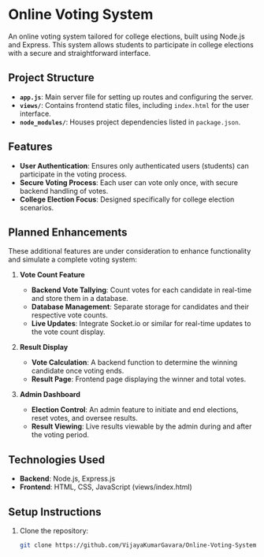 # Online Voting System

An online voting system tailored for college elections, built using Node.js and Express. This system allows students to participate in college elections with a secure and straightforward interface.

## Project Structure
- **`app.js`**: Main server file for setting up routes and configuring the server.
- **`views/`**: Contains frontend static files, including `index.html` for the user interface.
- **`node_modules/`**: Houses project dependencies listed in `package.json`.

## Features
- **User Authentication**: Ensures only authenticated users (students) can participate in the voting process.
- **Secure Voting Process**: Each user can vote only once, with secure backend handling of votes.
- **College Election Focus**: Designed specifically for college election scenarios.

## Planned Enhancements
These additional features are under consideration to enhance functionality and simulate a complete voting system:

1. **Vote Count Feature**  
   - **Backend Vote Tallying**: Count votes for each candidate in real-time and store them in a database.
   - **Database Management**: Separate storage for candidates and their respective vote counts.
   - **Live Updates**: Integrate Socket.io or similar for real-time updates to the vote count display.

2. **Result Display**
   - **Vote Calculation**: A backend function to determine the winning candidate once voting ends.
   - **Result Page**: Frontend page displaying the winner and total votes.

3. **Admin Dashboard**
   - **Election Control**: An admin feature to initiate and end elections, reset votes, and oversee results.
   - **Result Viewing**: Live results viewable by the admin during and after the voting period.

## Technologies Used
- **Backend**: Node.js, Express.js
- **Frontend**: HTML, CSS, JavaScript (views/index.html)

## Setup Instructions
1. Clone the repository:
   ```bash
   git clone https://github.com/VijayaKumarGavara/Online-Voting-System.git
